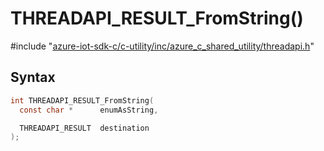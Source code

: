 # THREADAPI_RESULT_FromString()

\#include "[azure-iot-sdk-c/c-utility/inc/azure_c_shared_utility/threadapi.h](../iot-c-ref-threadapi-h.md)"  

## Syntax

```C
int THREADAPI_RESULT_FromString(
  const char *      enumAsString,

  THREADAPI_RESULT  destination
);
```

